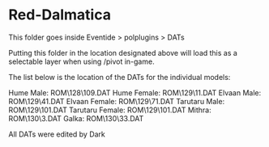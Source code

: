 # Red-Dalmatica

This folder goes inside Eventide > polplugins > DATs

Putting this folder in the location designated above will load this as a selectable layer when using /pivot in-game.

The list below is the location of the DATs for the individual models:


Hume Male: ROM\128\109.DAT
Hume Female: ROM\129\11.DAT
Elvaan Male: ROM\129\41.DAT
Elvaan Female: ROM\129\71.DAT
Tarutaru Male: ROM\129\101.DAT
Tarutaru Female: ROM\129\101.DAT
Mithra: ROM\130\3.DAT
Galka: ROM\130\33.DAT


All DATs were edited by Dark
